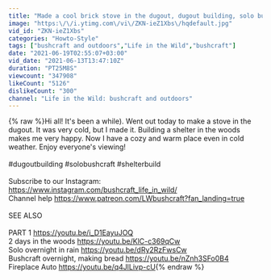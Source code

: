 ```yaml
---
title: "Made a cool brick stove in the dugout, dugout building, solo bushcraft shelter"
image: "https:\/\/i.ytimg.com\/vi\/ZKN-ieZ1Xbs\/hqdefault.jpg"
vid_id: "ZKN-ieZ1Xbs"
categories: "Howto-Style"
tags: ["bushcraft and outdoors","Life in the Wild","bushcraft"]
date: "2021-06-19T02:55:07+03:00"
vid_date: "2021-06-13T13:47:10Z"
duration: "PT25M8S"
viewcount: "347908"
likeCount: "5126"
dislikeCount: "300"
channel: "Life in the Wild: bushcraft and outdoors"
---
```

{% raw %}Hi all! It's been a while). Went out today to make a stove in the dugout. It was very cold, but I made it. Building a shelter in the woods makes me very happy. Now I have a cozy and warm place even in cold weather. Enjoy everyone's viewing! <br /><br />#dugoutbuilding #solobushcraft #shelterbuild<br /><br />Subscribe to our Instagram: <a rel="nofollow" target="blank" href="https://www.instagram.com/bushcraft_life_in_wild/">https://www.instagram.com/bushcraft_life_in_wild/</a><br />Channel help  <a rel="nofollow" target="blank" href="https://www.patreon.com/LWbushcraft?fan_landing=true">https://www.patreon.com/LWbushcraft?fan_landing=true</a><br /><br />SEE ALSO<br /><br />PART 1 <a rel="nofollow" target="blank" href="https://youtu.be/i_D1EayuJOQ">https://youtu.be/i_D1EayuJOQ</a><br />2 days in the woods <a rel="nofollow" target="blank" href="https://youtu.be/KlC-c369qCw">https://youtu.be/KlC-c369qCw</a><br />Solo overnight in rain <a rel="nofollow" target="blank" href="https://youtu.be/dRy2RzFwsCw">https://youtu.be/dRy2RzFwsCw</a><br />Bushcraft overnight, making bread <a rel="nofollow" target="blank" href="https://youtu.be/nZnh3SFo0B4">https://youtu.be/nZnh3SFo0B4</a><br />Fireplace Auto <a rel="nofollow" target="blank" href="https://youtu.be/q4JlLivp-cU">https://youtu.be/q4JlLivp-cU</a>{% endraw %}
